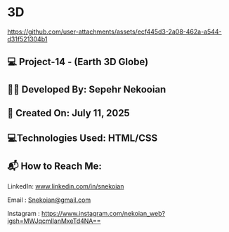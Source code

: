 # 3D 



https://github.com/user-attachments/assets/ecf445d3-2a08-462a-a544-d31f521304b1

## 💻 Project-14 - (Earth 3D Globe)

## 👨‍💻 Developed By: Sepehr Nekooian

## 📅 Created On: July 11, 2025

## 💻Technologies Used: HTML/CSS 

## 📬 How to Reach Me:

LinkedIn: www.linkedin.com/in/snekoian

Email : Snekoian@gmail.com

Instagram : https://www.instagram.com/nekoian_web?igsh=MWJqcmllanMxeTd4NA==
